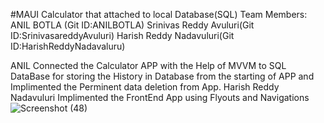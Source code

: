 #MAUI Calculator that attached to local Database(SQL)
Team Members: ANIL BOTLA (Git ID:ANILBOTLA)
              Srinivas Reddy Avuluri(Git ID:SrinivasareddyAvuluri)
              Harish Reddy Nadavuluri(Git ID:HarishReddyNadavaluru)
              
ANIL Connected the Calculator APP with the Help of MVVM to SQL DataBase for storing the History in Database from the starting of APP and Implimented the Perminent data deletion from App.
Harish Reddy Nadavuluri Implimented the FrontEnd App using Flyouts and Navigations
![Screenshot (48)](https://user-images.githubusercontent.com/52151612/205424154-dc5eefa6-dba0-4d24-aedc-bc1e9a906618.png)
